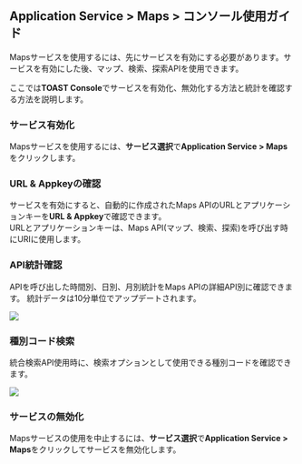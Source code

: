 ## Application Service > Maps > コンソール使用ガイド

Mapsサービスを使用するには、先にサービスを有効にする必要があります。サービスを有効にした後、マップ、検索、探索APIを使用できます。

ここでは**TOAST Console**でサービスを有効化、無効化する方法と統計を確認する方法を説明します。

### サービス有効化

Mapsサービスを使用するには、**サービス選択**で**Application Service > Maps**をクリックします。

### URL & Appkeyの確認
サービスを有効にすると、自動的に作成されたMaps APIのURLとアプリケーションキーを**URL & Appkey**で確認できます。<br>
URLとアプリケーションキーは、Maps API(マップ、検索、探索)を呼び出す時にURIに使用します。

###  API統計確認
APIを呼び出した時間別、日別、月別統計をMaps APIの詳細API別に確認できます。
統計データは10分単位でアップデートされます。

![](http://static.toastoven.net/prod_maps/img_02.JPG)

### 種別コード検索
統合検索API使用時に、検索オプションとして使用できる種別コードを確認できます。

![](http://static.toastoven.net/prod_maps/img_03.JPG)

### サービスの無効化
Mapsサービスの使用を中止するには、**サービス選択**で**Application Service > Maps**をクリックしてサービスを無効化します。
